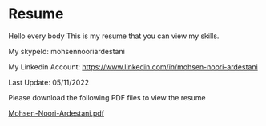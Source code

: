 # Resume
Hello every body
This is my resume that you can view my skills.

My skypeId: mohsennooriardestani

My Linkedin Account: https://www.linkedin.com/in/mohsen-noori-ardestani

Last Update: 05/11/2022

Please download the following PDF files to view the resume

[Mohsen-Noori-Ardestani.pdf](https://github.com/MohsenNooriArdestani/Resume/files/8671392/Mohsen-Noori-Ardestani.pdf)
